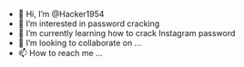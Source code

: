 - 👋 Hi, I’m @Hacker1954
- 👀 I’m interested in password cracking 
- 🌱 I’m currently learning how to crack Instagram password 
- 💞️ I’m looking to collaborate on ...
- 📫 How to reach me ...

<!---
Hacker1954/Hacker1954 is a ✨ special ✨ repository because its `README.md` (this file) appears on your GitHub profile.
You can click the Preview link to take a look at your changes.
--->
